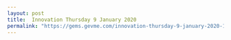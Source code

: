```yaml
---
layout: post
title:  Innovation Thursday 9 January 2020
permalink: "https://gems.gevme.com/innovation-thursday-9-january-2020-17657896"
---
```

